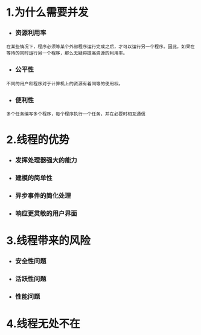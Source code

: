 # 1.为什么需要并发

- ### 资源利用率

```
在某些情况下，程序必须等某个外部程序运行完成之后，才可以运行另一个程序。因此，如果在等待的同时运行另一个程序，那么无疑将提高资源的利用率。
```

- ### 公平性

```
不同的用户和程序对于计算机上的资源有着同等的使用权。
```

- ### 便利性

```
多个任务编写多个程序，每个程序执行一个任务，并在必要时相互通信
```



# 2.线程的优势

- ### 发挥处理器强大的能力

- ### 建模的简单性

- ### 异步事件的简化处理

- ### 响应更灵敏的用户界面



# 3.线程带来的风险

- ### 安全性问题

- ### 活跃性问题

- ### 性能问题



# 4.线程无处不在



